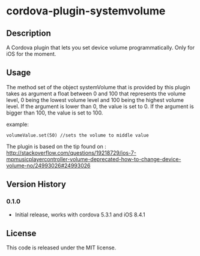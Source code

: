 # cordova-plugin-systemvolume

## Description
A Cordova plugin that lets you set device volume programmatically. Only for iOS for the moment.

## Usage
The method set of the object systemVolume that is provided by this plugin takes as argument a float between 0 and 100 that represents the volume level, 0 being the lowest volume level and 100 being the highest volume level.
If the argument is lower than 0, the value is set to 0. If the argument is bigger than 100, the value is set to 100.

example:

    volumeValue.set(50) //sets the volume to middle value

The plugin is based on the tip found on :
http://stackoverflow.com/questions/19218729/ios-7-mpmusicplayercontroller-volume-deprecated-how-to-change-device-volume-no/24993026#24993026

## Version History

### 0.1.0

* Initial release, works with cordova 5.3.1 and iOS 8.4.1

## License
This code is released under the MIT license.
